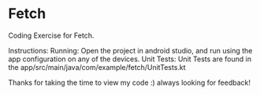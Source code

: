 # Fetch

Coding Exercise for Fetch.

Instructions: 
  Running: Open the project in android studio, and run using the app configuration on any of the devices.
  Unit Tests: Unit Tests are found in the app/src/main/java/com/example/fetch/UnitTests.kt
  
Thanks for taking the time to view my code :) always looking for feedback!
